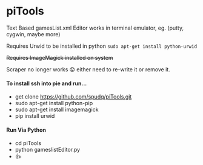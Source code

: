 # piTools
Text Based gamesList.xml Editor works in terminal emulator, eg. (putty, cygwin, maybe more)

Requires Urwid to be installed in python
```sudo apt-get install python-urwid```

~~Requires ImageMagick installed on system~~

Scraper no longer works :worried: either need to re-write it or remove it. 

#### To install ssh into pie and run...
- get clone https://github.com/spudq/piTools.git 
- sudo apt-get install python-pip
- sudo apt-get install imagemagick
- pip install urwid


#### Run Via Python
- cd piTools
- python gameslistEditor.py 
- :+1:
